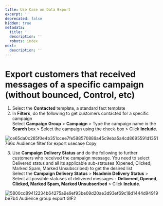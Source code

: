 ```yaml
---
title: Use Case on Data Export
excerpt: ''
deprecated: false
hidden: true
metadata:
  title: ''
  description: ''
  robots: index
next:
  description: ''
---
```

# Export customers that received messages of a specific campaign (without bounced, Control, etc)

1. Select the **Contacted** template, a standard fact template
2. In **Filters**, do the following to get customers contacted for a specific campaign\
   Select **Campaign Group** > **Campaign** > Type the campaign name in the **Search** box > Select the campaign using the check-box > Click **Include**.

![ce65da0c285f0e4b351ccee7fe588570886a45c9eba5a4cd8695591d1351766c Audience filter for export usecase   Copy](https://files.readme.io/ce65da0c285f0e4b351ccee7fe588570886a45c9eba5a4cd8695591d1351766c-Audience_filter_for_export_usecase_-_Copy.gif)

3. Use **Campaign Delivery Status** and do the following to further customers who received the campaign message. You need to select Delivered status and all its applicable sub-statuses (Opened, Clicked, Marked Spam, Marked Unsubscribed) to get the desired list\
   Select the **Campaign Delivery Status** > **Nsadmin Delivery Status** > Select all possible statuses of delivered messages - **Delivered, Opened, Clicked, Marked Spam, Marked Unsubscribed** > Click **Include**.

![5800cd89412234b64275a9e9ef93be09d20ae3d93ef69c18d1444d94919be7b4 Audience group export GIF2](https://files.readme.io/5800cd89412234b64275a9e9ef93be09d20ae3d93ef69c18d1444d94919be7b4-Audience_group_export_GIF2.gif)